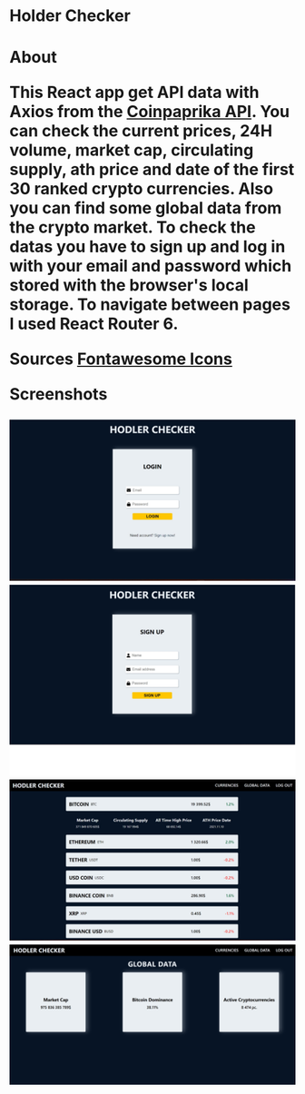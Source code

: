  <h1>Holder Checker<h1>

**About**

This React app get API data with Axios from the <a href="https://api.coinpaprika.com/">Coinpaprika API</a>. You can check the current prices, 24H volume, market cap, circulating supply, ath price and date of the first 30 ranked crypto currencies. Also you can find some global data from the crypto market. To check the datas you have to sign up and log in with your email and password which stored with the browser's local storage.
To navigate between pages I used React Router 6.

**Sources**
<a href="https://www.npmjs.com/package/@fortawesome/react-fontawesome">Fontawesome Icons</a>

**Screenshots**

<img src="src/Components/Assets/Screenshots/login.jpg" alt="App screenshot">
<img src="src/Components/Assets/Screenshots/signup.jpg" alt="App screenshot">
<img src="src/Components/Assets/Screenshots/main.jpg" alt="App screenshot">
<img src="src/Components/Assets/Screenshots/Global.jpg" alt="App screenshot">